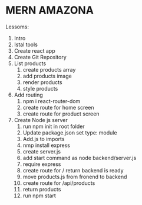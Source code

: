 # MERN AMAZONA

Lessoms:

1. Intro
2. Istal tools
3. Create react app
4. Create Git Repository
5. List products
   1. create products array
   2. add products image
   3. render products
   4. style products
6. Add routing
   1. npm i react-router-dom
   2. create route for home screen
   3. create route for product screen
7. Create Node js server
   1. run npm init in root folder
   2. Update package.json set type: module
   3. Add.js to imports
   4. nmp install express
   5. create server.js
   6. add start command as node backend/server.js
   7. require express
   8. create route for / return backend is ready
   9. move products.js from fronend to backend
   10. create route for /api/products
   11. return products
   12. run npm start
